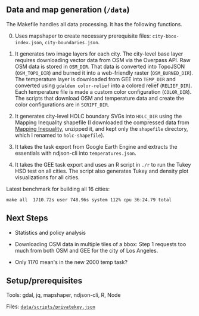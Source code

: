 ## Data and map generation (`/data`)

The Makefile handles all data processing. It has the following functions.

0. Uses mapshaper to create necessary prerequisite files: `city-bbox-index.json`, `city-boundaries.json`.

1. It generates two image layers for each city. The city-level base layer requires downloading vector data from OSM via the Overpass API. Raw OSM data is stored in `OSM_DIR`. That data is converted into TopoJSON (`OSM_TOPO_DIR`) and burned it into a web-friendly raster (`OSM_BURNED_DIR`). The temperature layer is downloaded from GEE into `TEMP_DIR` and converted using `gdaldem color-relief` into a colored relief (`RELIEF_DIR`). Each temperature file is made a custom color configuration (`COLOR_DIR`). The scripts that download OSM and temperature data and create the color configurations are in `SCRIPT_DIR`.

2. It generates city-level HOLC boundary SVGs into `HOLC_DIR` using the Mapping Inequality shapefile (I downloaded the compressed data from [Mapping Inequality](https://dsl.richmond.edu/panorama/redlining/#loc=11/40.809/-74.187&city=manhattan-ny&area=D3&text=intro), unzipped it, and kept only the `shapefile` directory, which I renamed to `holc-shapefile`).

3. It takes the task export from Google Earth Engine and extracts the essentials with ndjson-cli into `temperatures.json`.

4. It takes the GEE task export and uses an R script in `./r` to run the Tukey HSD test on all cities. The script also generates Tukey and density plot visualizations for all cities.

Latest benchmark for building all 16 cities:
```
make all  1710.72s user 748.96s system 112% cpu 36:24.79 total
```

## Next Steps

* Statistics and policy analysis

* Downloading OSM data in multiple tiles of a bbox: Step 1 requests too much from both OSM and GEE for the city of Los Angeles.

* Only 1170 mean's in the new 2000 temp task?

## Setup/prerequisites

Tools: gdal, jq, mapshaper, ndjson-cli, R, Node

Files: [`data/scripts/privatekey.json`](https://developers.google.com/earth-engine/guides/service_account)